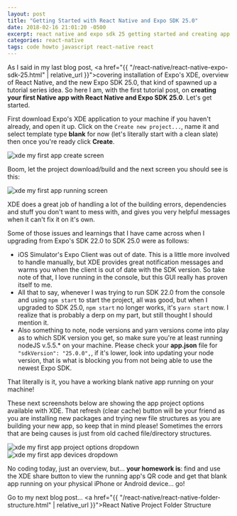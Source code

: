 ```yaml
---
layout: post
title: "Getting Started with React Native and Expo SDK 25.0"
date: 2018-02-16 21:01:20 -0500
excerpt: react native and expo sdk 25 getting started and creating app on macOS
categories: react-native
tags: code howto javascript react-native react
---
```

As I said in my last blog post, <a href="{{ "/react-native/react-native-expo-sdk-25.html" | relative_url }}">covering installation of Expo's XDE, overview of React Native, and the new Expo SDK 25.0</a>, that kind of spawned up a tutorial series idea. So here I am, with the first tutorial post, on **creating your first Native app with React Native and Expo SDK 25.0**. Let's get started.

First download Expo's XDE application to your machine if you haven't already, and open it up. Click on the `Create new project...`, name it and select template type **blank** for now (let's literally start with a clean slate) then once you're ready click **Create**.

<div class="img-wrapper">
  <img class="img img-mw420" src="/assets/img/react-native/xde-my-first-app-create-screen.png" alt="xde my first app create screen" title="xde my first app create screen">
</div>

Boom, let the project download/build and the next screen you should see is this:

<div class="img-wrapper">
  <img class="img" src="/assets/img/react-native/xde-my-first-app-running-screen.png" alt="xde my first app running screen" title="xde my first app running screen">
</div>

XDE does a great job of handling a lot of the building errors, dependencies and stuff you don't want to mess with, and gives you very helpful messages when it can't fix it on it's own.

Some of those issues and learnings that I have came across when I upgrading from Expo's SDK 22.0 to SDK 25.0 were as follows:
* iOS Simulator's Expo Client was out of date. This is a little more involved to handle manually, but XDE provides great notification messages and warms you when the client is out of date with the SDK version. So take note of that, I love running in the console, but this GUI really has proven itself to me.
* All that to say, whenever I was trying to run SDK 22.0 from the console and using `npm start` to start the project, all was good, but when I upgraded to SDK 25.0, `npm start` no longer works, it's `yarn start` now. I realize that is probably a derp on my part, but still thought I should mention it.
* Also something to note, node versions and yarn versions come into play as to which SDK version you get, so make sure you're at least running nodeJS v.5.5.* on your machine. Please check your **app.json** file for `"sdkVersion": "25.0.0",`, if it's lower, look into updating your node version, that is what is blocking you from not being able to use the newest Expo SDK.

That literally is it, you have a working blank native app running on your machine!

These next screenshots below are showing the app project options available with XDE. That refresh (clear cache) button will be your friend as you are installing new packages and trying new file structures as you are building your new app, so keep that in mind please! Sometimes the errors that are being causes is just from old cached file/directory structures.
<div class="img-wrapper">
  <img class="img img-mw220 mr16-md" src="/assets/img/react-native/xde-my-first-app-project-options-dropdown.png" alt="xde my first app project options dropdown" title="xde my first app project options dropdown">
  <img class="img img-mw220" src="/assets/img/react-native/xde-my-first-app-devices-dropdown.png" alt="xde my first app devices dropdown" title="xde my first app devices dropdown">
</div>

No coding today, just an overview, but... **your homework is**: find and use the XDE share button to view the running app's QR code and get that blank app running on your physical iPhone or Android device... go!

Go to my next blog post... <a href="{{ "/react-native/react-native-folder-structure.html" | relative_url }}">React Native Project Folder Structure</a>
